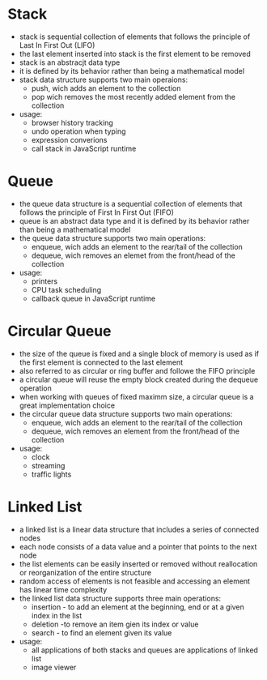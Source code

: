 # Stack

- stack is sequential collection of elements that follows the principle of Last In First Out (LIFO)
- the last element inserted into stack is the first element to be removed
- stack is an abstracjt data type
- it is defined by its behavior rather than being a mathematical model
- stack data structure supports two main operaions:
  - push, wich adds an element to the collection
  - pop wich removes the most recently added element from the collection
- usage:
  - browser history tracking
  - undo operation when typing
  - expression converions
  - call stack in JavaScript runtime

# Queue

- the queue data structure is a sequential collection of elements that follows the principle of First In First Out (FIFO)
- queue is an abstract data type and it is defined by its behavior rather than being a mathematical model
- the queue data structure supports two main operations:
  - enqueue, wich adds an element to the rear/tail of the collection
  - dequeue, wich removes an elemet from the front/head of the collection
- usage:
  - printers
  - CPU task scheduling
  - callback queue in JavaScript runtime

# Circular Queue

- the size of the queue is fixed and a single block of memory is used as if the first element is connected to the last element
- also referred to as circular or ring buffer and followe the FIFO principle
- a circular queue will reuse the empty block created during the dequeue operation
- when working with queues of fixed maximm size, a circular queue is a great implementation choice
- the circular queue data structure supports two main operations:
  - enqueue, wich adds an element to the rear/tail of the collection
  - dequeue, wich removes an element from the front/head of the collection
- usage:
  - clock
  - streaming
  - traffic lights

# Linked List

- a linked list is a linear data structure that includes a series of connected nodes
- each node consists of a data value and a pointer that points to the next node
- the list elements can be easily inserted or removed without reallocation or reorganization of the entire structure
- random access of elements is not feasible and accessing an element has linear time complexity
- the linked list data structure supports three main operations:
  - insertion - to add an element at the beginning, end or at a given index in the list
  - deletion -to remove an item gien its index or value
  - search - to find an element given its value
- usage:
  - all applications of both stacks and queues are applications of linked list
  - image viewer

